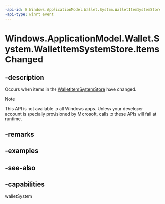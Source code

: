 ----api-id: E:Windows.ApplicationModel.Wallet.System.WalletItemSystemStore.ItemsChanged
-api-type: winrt event
---<!-- Event syntaxpublic event Windows.Foundation.TypedEventHandler ItemsChanged<Windows.ApplicationModel.Wallet.System.WalletItemSystemStore,  object>--># Windows.ApplicationModel.Wallet.System.WalletItemSystemStore.ItemsChanged## -descriptionOccurs when items in the [WalletItemSystemStore](walletitemsystemstore.md) have changed.> [!NOTE]> This API is not available to all Windows apps. Unless your developer account is specially provisioned by Microsoft, calls to these APIs will fail at runtime.## -remarks## -examples## -see-also## -capabilitieswalletSystem